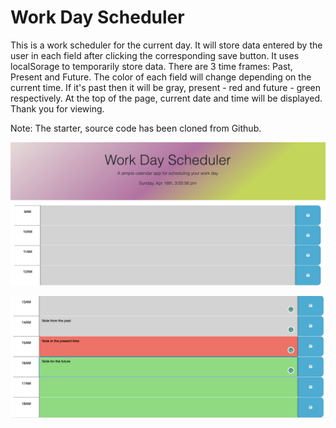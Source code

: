 <h1>Work Day Scheduler</h1>

This is a work scheduler for the current day. It will store data entered by the user in each field after clicking the corresponding save button.
It uses localSorage to temporarily store data.
There are 3 time frames: Past, Present and Future. The color of each field will change depending on the current time. If it's past then it will be gray, present - red and future - green respectively.
At the top of the page, current date and time will be displayed.
Thank you for viewing.

Note: The starter, source code has been cloned from Github. 


![screenshot of the project](./assets/images/1.png?raw=true "Project Screenshot")

![screenshot of the project](./assets/images/2.png?raw=true "Project Screenshot")

